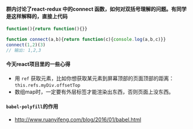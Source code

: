 #### 群内讨论了react-redux 中的connect 函数，如何对双括号理解的问题。有同学是这样解释的，直接上代码
```js
function(){return function(){}}

function connect(a,b){return function(c){console.log(a,b,c)}}
connect(1,2)(3)
// 输出: 1,2,3
```

#### 今天react项目里的一些心得
- 用 `ref` 获取元素，比如你想获取某元素到屏幕顶部的页面顶部的距离：`this.refs.myDiv.offsetTop`
- 数组map时，一定要有外层标签才能渲染出东西，否则页面上没东西。

#### `babel-polyfill`的作用
- http://www.ruanyifeng.com/blog/2016/01/babel.html